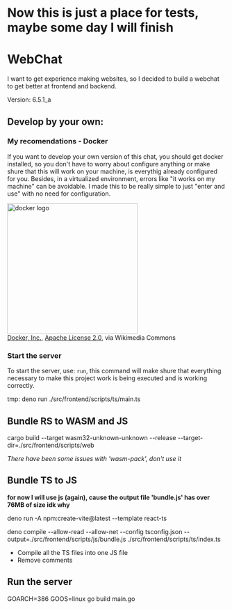 # Now this is just a place for tests, maybe some day I will finish
 
 # WebChat

I want to get experience making websites, so I decided to build a webchat to get better at frontend and backend.

Version: 6.5.1_a

## Develop by your own:

### My recomendations - Docker

If you want to develop your own version of this chat, you should get docker installed, so you don't have to worry about configure anything or make shure that this will work on your machine, is everythig already configured for you. Besides, in a virtualized environment, errors like "it works on my machine" can be avoidable. I made this to be really simple to just "enter and use" with no need for configuration.

<img src="https://upload.wikimedia.org/wikipedia/commons/7/70/Docker_logo.png?20240428132226" alt="docker logo" width="300px"><br/>
<a href="https://commons.wikimedia.org/wiki/File:Docker_logo.png">Docker, Inc.</a>, <a href="http://www.apache.org/licenses/LICENSE-2.0">Apache License 2.0</a>, via Wikimedia Commons

### Start the server

To start the server, use: `run`, this command will make shure that everything necessary to make this project work is being executed and is working correctly.

tmp: deno run ./src/frontend/scripts/ts/main.ts

## Bundle RS to WASM and JS

cargo build --target wasm32-unknown-unknown --release --target-dir=./src/frontend/scripts/web

*There have been some issues with 'wasm-pack', don't use it*

## Bundle TS to JS

**for now I will use js (again), cause the output file 'bundle.js' has over 76MB of size idk why**

deno run -A npm:create-vite@latest --template react-ts

deno compile --allow-read --allow-net --config tsconfig.json --output=./src/frontend/scripts/js/bundle.js ./src/frontend/scripts/ts/index.ts

- Compile all the TS files into one JS file
- Remove comments

## Run the server

GOARCH=386 GOOS=linux go build main.go

